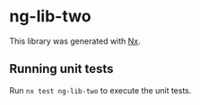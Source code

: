 # ng-lib-two

This library was generated with [Nx](https://nx.dev).

## Running unit tests

Run `nx test ng-lib-two` to execute the unit tests.
